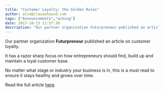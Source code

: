 ```yaml
---
title: "Customer Loyalty: the Golden Rules"
author: alva@clausehound.com
tags: ["Announcements","aching"]
date: 2017-10-13 11:57:30
description: "Our partner organization Futurpreneur published an article on customer loyalty."
---
```




Our partner organization **Futurpreneur** published an article on customer loyalty.

It has a razor sharp focus on how entrepreneurs should find, build up and maintain a loyal customer base.

No matter what stage or industry your business is in, this is a must read to ensure it stays healthy and grows over time.

Read the full article [here](http://www.futurpreneur.ca/en/2017/customer-loyalty-the-golden-rules/).
